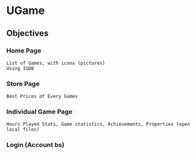 # UGame

## Objectives
### Home Page
    List of Games, with icons (pictures)
    Using IGDB
### Store Page
    Best Prices of Every Gamev
### Individual Game Page
    Hours Played Stats, Game statistics, Achievements, Properties (open local files)
### Login (Account bs)
